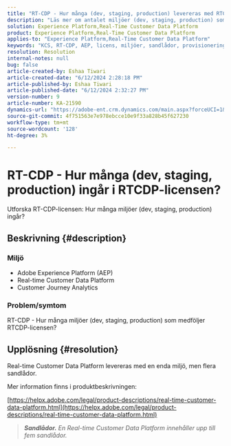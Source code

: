 ```yaml
---
title: "RT-CDP - Hur många (dev, staging, production) levereras med RTCDP-licensen?"
description: "Läs mer om antalet miljöer (dev, staging, production) som medföljer RTCDP-licensen."
solution: Experience Platform,Real-Time Customer Data Platform
product: Experience Platform,Real-Time Customer Data Platform
applies-to: "Experience Platform,Real-Time Customer Data Platform"
keywords: "KCS, RT-CDP, AEP, licens, miljöer, sandlådor, provisionering, Customer Journey Analytics, dev, staging, production, Adobe Experience Platform"
resolution: Resolution
internal-notes: null
bug: false
article-created-by: Eshaa Tiwari
article-created-date: "6/12/2024 2:28:18 PM"
article-published-by: Eshaa Tiwari
article-published-date: "6/12/2024 2:32:27 PM"
version-number: 9
article-number: KA-21590
dynamics-url: "https://adobe-ent.crm.dynamics.com/main.aspx?forceUCI=1&pagetype=entityrecord&etn=knowledgearticle&id=4de709fe-c728-ef11-840a-6045bd029b18"
source-git-commit: 4f751563e7e978ebcce10e9f33a828b45f627230
workflow-type: tm+mt
source-wordcount: '128'
ht-degree: 3%

---
```


# RT-CDP - Hur många (dev, staging, production) ingår i RTCDP-licensen?


Utforska RT-CDP-licensen: Hur många miljöer (dev, staging, production) ingår?

## Beskrivning {#description}


### <b>Miljö</b>

- Adobe Experience Platform (AEP)
- Real-time Customer Data Platform
- Customer Journey Analytics


### <b>Problem/symtom</b>

RT-CDP - Hur många miljöer (dev, staging, production) som medföljer RTCDP-licensen?


## Upplösning {#resolution}


Real-time Customer Data Platform levereras med en enda miljö, men flera sandlådor.

Mer information finns i produktbeskrivningen:

[https://helpx.adobe.com/legal/product-descriptions/real-time-customer-data-platform.html](https://helpx.adobe.com/legal/product-descriptions/real-time-customer-data-platform.html)


> <b>*Sandlådor.</b> En Real-time Customer Data Platform innehåller upp till fem sandlådor.*


